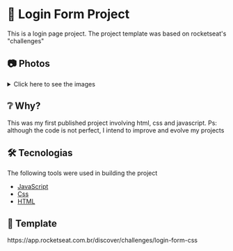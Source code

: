 <h1>📲 Login Form Project</h1>
This is a login page project. The project template was based on rocketseat's "challenges"

<h2>📷 Photos</h2>
<details>
    <summary>Click here to see the images</summary>
    Solarized dark             |  Solarized Ocean
:-------------------------:|:-------------------------:
![](assets/ToReadme/main.jpeg)  |  ![](assets/ToReadme/giAnimation.gif)
    <img width="50%" align=”center” src="assets/ToReadme/main.jpeg">
    <img width="50%" align=”center” src="assets/ToReadme/giAnimation.gif">
</details>

<h2>❔ Why?</h2>
This was my first published project involving html, css and javascript.
Ps: although the code is not perfect, I intend to improve and evolve my projects

<h2>🛠 Tecnologias</h2>

The following tools were used in building the project

- [JavaScript](https://www.javascript.com)
- [Css](https://developer.mozilla.org/pt-BR/docs/Web/CSS)
- [HTML](https://developer.mozilla.org/pt-BR/docs/Web/HTML)

<h2>📒 Template</h2>
https://app.rocketseat.com.br/discover/challenges/login-form-css
